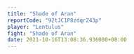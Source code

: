 ```yaml
---
title: "Shade of Aran"
reportCode: "92tJC1P8zdqrZ43p"
player: "Lentulus"
fight: "Shade of Aran"
date: 2021-10-16T13:08:36.936000+00:00
---
```

